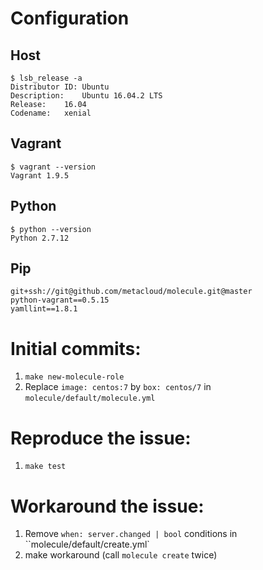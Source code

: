# Configuration

## Host

```
$ lsb_release -a
Distributor ID:	Ubuntu
Description:	Ubuntu 16.04.2 LTS
Release:	16.04
Codename:	xenial
```

## Vagrant

```
$ vagrant --version
Vagrant 1.9.5
```

## Python

```
$ python --version
Python 2.7.12
```

## Pip

```
git+ssh://git@github.com/metacloud/molecule.git@master
python-vagrant==0.5.15
yamllint==1.8.1
```

# Initial commits:

1. `make new-molecule-role`
2. Replace `image: centos:7` by `box: centos/7` in `molecule/default/molecule.yml`

# Reproduce the issue:
1. `make test`


# Workaround the issue:

1. Remove `when: server.changed | bool` conditions in ``molecule/default/create.yml`
2. make workaround (call `molecule create` twice)